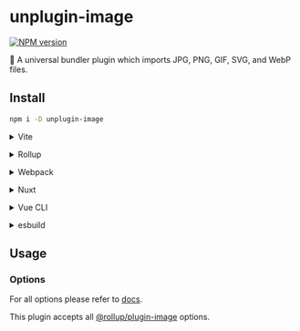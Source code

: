 # unplugin-image

[![NPM version](https://img.shields.io/npm/v/unplugin-image?color=a1b858&label=)](https://www.npmjs.com/package/unplugin-image)

🍣 A universal bundler plugin which imports JPG, PNG, GIF, SVG, and WebP files.

## Install

```bash
npm i -D unplugin-image
```

<details>
<summary>Vite</summary><br>

```ts
// vite.config.ts
import UnpluginImage from 'unplugin-image/vite'

export default defineConfig({
  plugins: [
    {
      ...UnpluginImage({ /* options */ }),
      enforce: 'pre',
    },
  ],
})
```

Example: [`playground/`](./playground/)

<br></details>

<details>
<summary>Rollup</summary><br>

```ts
// rollup.config.js
import UnpluginImage from 'unplugin-image/rollup'

export default {
  plugins: [
    UnpluginImage({ /* options */ }),
  ],
}
```

<br></details>


<details>
<summary>Webpack</summary><br>

```ts
// webpack.config.js
module.exports = {
  /* ... */
  plugins: [
    require('unplugin-image/webpack')({ /* options */ })
  ]
}
```

<br></details>

<details>
<summary>Nuxt</summary><br>

```ts
// nuxt.config.js
export default defineNuxtConfig({
  modules: [
    ['unplugin-image/nuxt', { /* options */ }],
  ],
})
```

> This module works for both Nuxt 2 and [Nuxt Vite](https://github.com/nuxt/vite)

<br></details>

<details>
<summary>Vue CLI</summary><br>

```ts
// vue.config.js
module.exports = {
  configureWebpack: {
    plugins: [
      require('unplugin-image/webpack')({ /* options */ }),
    ],
  },
}
```

<br></details>

<details>
<summary>esbuild</summary><br>

```ts
// esbuild.config.js
import { build } from 'esbuild'
import UnpluginImage from 'unplugin-image/esbuild'

build({
  plugins: [UnpluginImage()],
})
```

<br></details>

## Usage

### Options

For all options please refer to [docs](https://github.com/rollup/plugins/tree/master/packages/image#options).

This plugin accepts all [@rollup/plugin-image](https://github.com/rollup/plugins/tree/master/packages/image#options) options.
